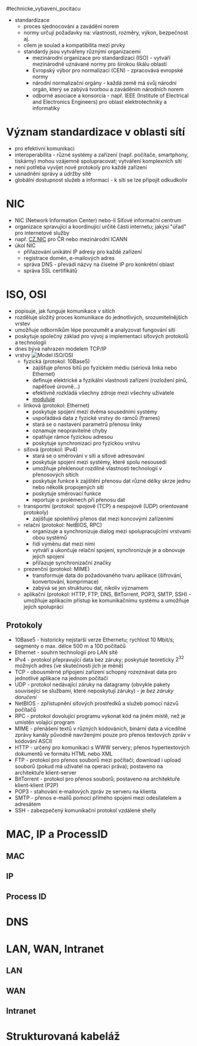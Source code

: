 #technicke_vybaveni_pocitacu 
* standardizace
	* proces sjednocování a zavádění norem
	* normy určují požadavky na: vlastnosti, rozměry, výkon, bezpečnost aj.
	* cílem je soulad a kompatibilita mezi prvky
	* standardy jsou vytvářeny různými organizacemi
		* mezinárodní organizace pro standardizaci (ISO) - vytváří mezinárodně uznávané normy pro širokou škálu oblastí
		* Evropský výbor pro normalizaci (CEN) - zpracovává evropské normy
		* národní normalizační orgány - každá země má svůj národní orgán, který se zabývá tvorbou a zaváděním národních norem
		* odborné asociace a konsorcia - např. IEEE (Institute of Electrical and Electronics Engineers) pro oblast elektrotechniky a informatiky
# Význam standardizace v oblasti sítí
* pro efektivní komunikaci
* interoperabilita - různé systémy a zařízení (např. počítače, smartphony, tiskárny) mohou vzájemně spolupracovat; vytváření komplexních sítí
* není potřeba vyvíjet nové protokoly pro každé zařízení
* usnadnění správy a údržby sítě
* globální dostupnost služeb a informací - k síti se lze připojit odkudkoliv
# NIC
* NIC (Network Information Center) nebo-li Síťové informační centrum
* organizace spravující a koordinující určité části internetu; jakýsi "úřad" pro internetové služby
* např. [CZ.NIC](https://www.nic.cz) pro ČR nebo mezinárodní ICANN 
* úkol NIC
	* přiřazování unikátní IP adresy pro každé zařízení
	* registrace domén, e-mailových adres
	* správa DNS - převádí názvy na číselné IP pro konkrétní oblast
	* správa SSL certifikátů
# ISO, OSI
* popisuje, jak funguje komunikace v sítích
* rozděluje složitý proces komunikace do jednotlivých, srozumitelnějších vrstev
* umožňuje odborníkům lépe porozumět a analyzovat fungování sítí
* poskytuje společný základ pro vývoj a implementaci síťových protokolů a technologií
* dnes bývá nahrazen modelem TCP/IP
* vrstvy
	![Model ISO/OSI](https://upload.wikimedia.org/wikipedia/commons/4/4d/Rm-osi_parallel_cs.svg)
	* fyzická (protokol: 10Base5)
		* zajišťuje přenos bitů po fyzickém médiu (sériová linka nebo Ethernet)
		* definuje elektrické a fyzikální vlastnosti zařízení (rozložení pinů, napěťové úrovně...)
		* efektivně rozkládá všechny zdroje mezi všechny uživatele
		* [moduluje](obsidian://open?vault=E3A&file=TVP%2FMO4%20Sign%C3%A1ly)
	* linková (protokol: Ethernet)
		* poskytuje spojení mezi dvěma sousedními systémy
		* uspořádává data z fyzické vrstvy do rámců (frames)
		* stará se o nastavení parametrů přenosu linky
		* oznamuje neopravitelné chyby
		* opatřuje rámce fyzickou adresou
		* poskytuje synchronizaci pro fyzickou vrstvu
	* síťová (protokol: IPv4)
		* stará se o směrování v síti a síťové adresování
		* poskytuje spojení mezi systémy, které spolu nesousedí
		* umožňuje překlenout rozdílné vlastnosti technologií v přenosových sítích
		* poskytuje funkce k zajištění přenosu dat různé délky skrze jednu nebo několik propojených sítí
		* poskytuje směrovací funkce
		* reportuje o prolémech při přenosu dat
	* transportní (protokol: spojově (TCP) a nespojově (UDP) orientované protokoly)
		* zajišťuje spolehlivý přenos dat mezi koncovými zařízeními
	* relační (protokol: NetBIOS, RPC)
		* organizuje a synchronizuje dialog mezi spolupracujícími vrstvami obou systémů
		* řídí výměnu dat mezi nimi
		* vytváří a ukončuje relační spojení, synchronizuje je a obnovuje jejich spojení
		* přiřazuje synchronizační značky
	* prezenční (protokol: MIME)
		* transformuje data do požadovaného tvaru aplikace (šifrování, konvertování, komprimace)
		* zabývá se jen strukturou dat, nikoliv významem
	* aplikační (protokol: HTTP, FTP, DNS, BitTorrent, POP3, SMTP, SSH) - umožňuje aplikacím přístup ke komunikačnímu systému a umožňuje jejich spolupráci
## Protokoly
* 10Base5 - historicky nejstarší verze Ethernetu; rychlost 10 Mbit/s; segmenty o max. délce 500 m a 100 počítačů 
* Ethernet - souhrn technologií pro LAN sítě
* IPv4 - protokol přepravující data bez záruky; poskytuje teoreticky $2^{32}$ možných adres (ve skutečnosti jich je méně)
* TCP - obousměrné připojení zařízení schopný rozeznávat data pro jednotlivé aplikace na jednom počítači
* UDP - protokol nedávající záruky na datagramy (obvykle pakety související se službami, které neposkytují záruky) - je *bez záruky doručení*
* NetBIOS - zpřístupnění síťových prostředků a služeb pomocí názvů počítačů
* RPC - protokol dovolující programu vykonat kód na jiném místě, než je umístěn volající program
* MIME - přenášení textů v různých kódováních, binární data a vícedílné zprávy kanály původně navrženými pouze pro přenos textových zpráv v kódování ASCII
* HTTP - určený pro komunikaci s WWW servery; přenos hypertextových dokumentů ve formátu HTML nebo XML
* FTP - protokol pro přenos souborů mezi počítači; download i upload souborů (pokud má uživatel na operaci práva); postaveno na architektuře klient-server
* BitTorrent - protokol pro přenos souborů; postaveno na architektuře klient-klient (P2P)
* POP3 - stahování e-mailových zpráv ze serveru na klienta
* SMTP - přenos e-mailů pomocí přímého spojení mezi odesílatelem a adresátem
* SSH - zabezpečený komunikační protokol vzdálené shelly
# MAC, IP a ProcessID
## MAC
## IP
## Process ID
# DNS
# LAN, WAN, Intranet
## LAN
## WAN
## Intranet
# Strukturovaná kabeláž